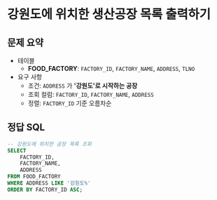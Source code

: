 # 강원도에 위치한 생산공장 목록 출력하기

## 문제 요약

- 테이블
  - **FOOD_FACTORY**: `FACTORY_ID`, `FACTORY_NAME`, `ADDRESS`, `TLNO`
- 요구 사항
  - 조건: `ADDRESS` 가 **'강원도'로 시작하는 공장**
  - 조회 컬럼: `FACTORY_ID`, `FACTORY_NAME`, `ADDRESS`
  - 정렬: `FACTORY_ID` 기준 오름차순

## 정답 SQL

```sql
-- 강원도에 위치한 공장 목록 조회
SELECT
    FACTORY_ID,
    FACTORY_NAME,
    ADDRESS
FROM FOOD_FACTORY
WHERE ADDRESS LIKE '강원도%'
ORDER BY FACTORY_ID ASC;
```
